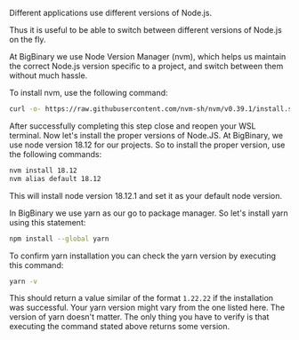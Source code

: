 Different applications use different versions of Node.js.

Thus it is useful to be able to switch between different versions of Node.js on the fly.

At BigBinary we use Node Version Manager (nvm), which helps us maintain the correct Node.js version specific to a project, and switch between them without much hassle.

To install nvm, use the following command:

```bash
curl -o- https://raw.githubusercontent.com/nvm-sh/nvm/v0.39.1/install.sh | bash
```

After successfully completing this step close and reopen your WSL terminal. Now let's install the proper versions of Node.JS. At BigBinary, we use node version 18.12 for our projects. So to install the proper version, use the following commands:

```bash
nvm install 18.12
nvm alias default 18.12
```

This will install node version 18.12.1 and set it as your default node version.

In BigBinary we use yarn as our go to package manager. So let's install yarn using this statement:

```bash
npm install --global yarn
```

To confirm yarn installation you can check the yarn version by executing this command:

```bash
yarn -v
```

This should return a value similar of the format `1.22.22` if the installation was successful. Your yarn version might vary from the one listed here. The version of yarn doesn't matter. The only thing you have to verify is that executing the command stated above returns some version.
